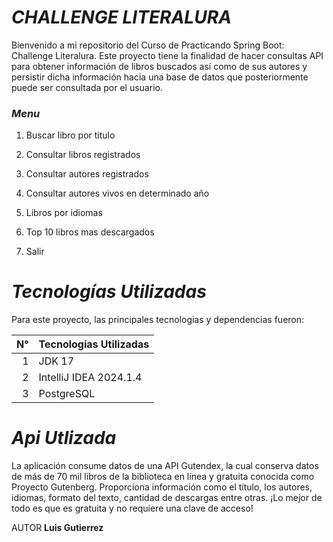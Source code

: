 *__<h1>CHALLENGE LITERALURA</h1>__*

Bienvenido a mi repositorio del Curso de Practicando Spring Boot: Challenge Literalura. Este proyecto tiene la finalidad de hacer consultas API para obtener información de libros buscados así como de sus autores y persistir dicha información hacia una base de datos que posteriormente puede ser consultada por el usuario.

*__<h3>Menu</h3>__*

1. Buscar libro por titulo
2. Consultar libros registrados
3. Consultar autores registrados
4. Consultar autores vivos en determinado año
5. Libros por idiomas
6. Top 10 libros mas descargados
   
0. Salir

*__<h1>Tecnologías Utilizadas</h1>__*

Para este proyecto, las principales tecnologias y dependencias fueron:

| N°   | Tecnologías Utilizadas       |
|-----:|------------------------------|
|     1|JDK 17                        |
|     2|IntelliJ IDEA 2024.1.4        |
|     3|PostgreSQL                    |

*__<h1>Api Utlizada</h1>__*

La aplicación consume datos de una API Gutendex, la cual conserva datos de más de 70 mil libros de la biblioteca en línea y gratuita conocida como Proyecto Gutenberg. Proporciona información como el título, los autores, idiomas, formato del texto, cantidad de descargas entre otras.
¡Lo mejor de todo es que es gratuita y no requiere una clave de acceso!


AUTOR
__Luis Gutierrez__
